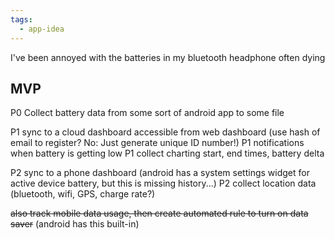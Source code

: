 ```yaml
---
tags:
  - app-idea
---
```

I've been annoyed with the batteries in my bluetooth headphone often dying 
## MVP
P0 Collect battery data from some sort of android app to some file

P1 sync to a cloud dashboard accessible from web dashboard (use hash of email to register? No: Just generate unique ID number!)
P1 notifications when battery is getting low
P1 collect charting start, end times, battery delta

P2 sync to a phone dashboard (android has a system settings widget for active device battery, but this is missing history...)
P2 collect location data (bluetooth, wifi, GPS, charge rate?)

~~also track mobile data usage, then create automated rule to turn on data saver~~ (android has this built-in)